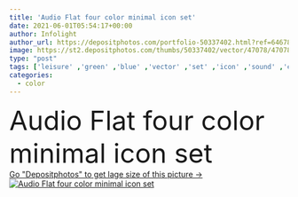 ```yaml
---
title: 'Audio Flat four color minimal icon set'
date: 2021-06-01T05:54:17+00:00
author: Infolight
author_url: https://depositphotos.com/portfolio-50337402.html?ref=64678756
image: https://st2.depositphotos.com/thumbs/50337402/vector/47078/470785382/api_thumb_450.jpg?forcejpeg=true
type: "post"
tags: ['leisure' ,'green' ,'blue' ,'vector' ,'set' ,'icon' ,'sound' ,'electronics' ,'flat' ,'audio' ,'speaker' ,'woofer' ,'logo' ,'minimal' ,'eps' ,'premium' ,'sound system' ,'home cinema' ,'audio system' ,'music and multimedia' ]
categories: 
  - color
---
```

<div aling="center">
            <font size="60"> Audio Flat four color minimal icon set</font>   
</div>
<div>
    <a href='https://st2.depositphotos.com/thumbs/50337402/vector/47078/470785382/api_thumb_450.jpg?forcejpeg=true?ref=64678756' target=_blank > Go "Depositphotos" to get lage size of this picture ->
        <img href='https://st2.depositphotos.com/thumbs/50337402/vector/47078/470785382/api_thumb_450.jpg?forcejpeg=true?ref=64678756' src='https://st2.depositphotos.com/50337402/47078/v/950/depositphotos_470785382-stock-illustration-audio-flat-four-color-minimal.jpg?forcejpeg=true' alt='Audio Flat four color minimal icon set' >
    </a>
</div>

